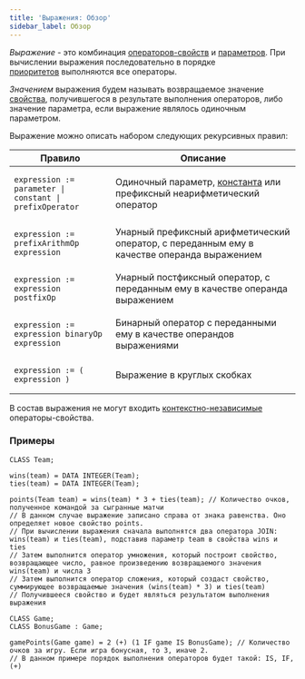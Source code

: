 ```yaml
---
title: 'Выражения: Обзор'
sidebar_label: Обзор
---
```


*Выражение* - это комбинация [операторов-свойств](Property_operators.md) и [параметров](Properties.md). При вычислении выражения последовательно в порядке [приоритетов](Operator_priority.md) выполняются все операторы.

*Значением* выражения будем называть возвращаемое значение [свойства](Properties.md), получившегося в результате выполнения операторов, либо значение параметра, если выражение являлось одиночным параметром.

Выражение можно описать набором следующих рекурсивных правил:

|<strong>Правило</strong>|<strong>Описание</strong>|
|---|---|
|<pre><code>expression := parameter \| constant \| prefixOperator</code></pre>|Одиночный параметр, [константа](Constant.md) или префиксный неарифметический оператор|
|<pre><code>expression := prefixArithmOp expression</code></pre>|Унарный префиксный арифметический оператор, с переданным ему в качестве операнда выражением|
|<pre><code>expression := expression postfixOp</code></pre>|Унарный постфиксный оператор, с переданным ему в качестве операнда выражением|
|<pre><code>expression := expression binaryOp expression</code></pre>|Бинарный оператор с переданными ему в качестве операндов выражениями|
|<pre><code>expression := ( expression )</code></pre>|Выражение в круглых скобках|

В состав выражения не могут входить [контекстно-независимые](Property_operators.md#contextindependent) операторы-свойства.

### Примеры

```lsf
CLASS Team;

wins(team) = DATA INTEGER(Team);
ties(team) = DATA INTEGER(Team);

points(Team team) = wins(team) * 3 + ties(team); // Количество очков, полученное командой за сыгранные матчи
// В данном случае выражение записано справа от знака равенства. Оно определяет новое свойство points.
// При вычислении выражения сначала выполнятся два оператора JOIN: wins(team) и ties(team), подставив параметр team в свойства wins и ties
// Затем выполнится оператор умножения, который построит свойство, возвращающее число, равное произведению возвращаемого значения wins(team) и числа 3
// Затем выполнится оператор сложения, который создаст свойство, суммирующее возвращаемые значения (wins(team) * 3) и ties(team)
// Получившееся свойство и будет являться результатом выполнения выражения

CLASS Game;
CLASS BonusGame : Game;

gamePoints(Game game) = 2 (+) (1 IF game IS BonusGame); // Количество очков за игру. Если игра бонусная, то 3, иначе 2.
// В данном примере порядок выполнения операторов будет такой: IS, IF, (+)
```

